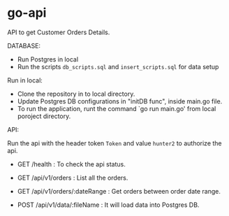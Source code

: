 # go-api

API to get Customer Orders Details.

DATABASE:

- Run Postgres in local 
- Run the scripts `db_scripts.sql` and `insert_scripts.sql` for data setup

Run in local:

- Clone the repository in to local directory.
- Update Postgres DB configurations in "initDB func", inside main.go file. 
- To run the application, runt the command `go run main.go' from local poroject directory.

API:

Run the api with the header token `Token` and value `hunter2` to authorize the api.

- GET    /health                   : To check the api status.
- GET    /api/v1/orders            : List all the orders.
- GET    /api/v1/orders/:dateRange : Get orders between order date range. 

- POST /api/v1/data/:fileName      : It will load data into Postgres DB.  
